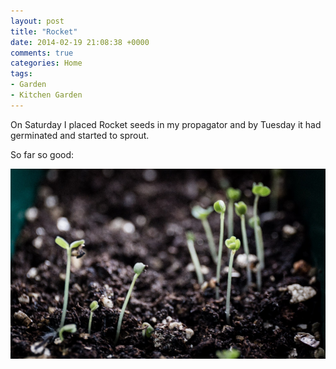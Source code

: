 ```yaml
---
layout: post
title: "Rocket"
date: 2014-02-19 21:08:38 +0000
comments: true
categories: Home 
tags:
- Garden
- Kitchen Garden 
---
```


On Saturday I placed Rocket seeds in my propagator and by Tuesday it had germinated and started to sprout.

So far so good:

![Rocket](/images/Gardening/morganp-20140218-Propagator-IMG_6838.jpg "Rocket")

